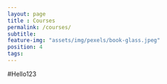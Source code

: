 ```yaml
---
layout: page
title : Courses
permalink: /courses/
subtitle:
feature-img: "assets/img/pexels/book-glass.jpeg"
position: 4
tags:
---
```


#Hello123
